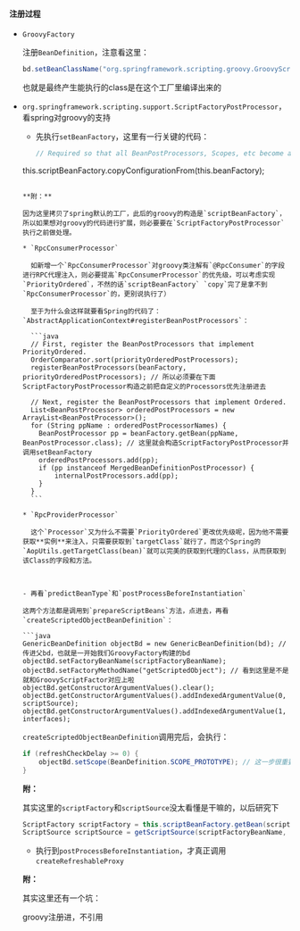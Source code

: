 #### 注册过程

- `GroovyFactory`

  注册`BeanDefinition`，注意看这里：
  
  ```java
  bd.setBeanClassName("org.springframework.scripting.groovy.GroovyScriptFactory");
  ```
  
  也就是最终产生能执行的class是在这个工厂里编译出来的


- `org.springframework.scripting.support.ScriptFactoryPostProcessor`，看spring对groovy的支持

	- 先执行`setBeanFactory`，这里有一行关键的代码：

	  ```java
	  // Required so that all BeanPostProcessors, Scopes, etc become available.
    this.scriptBeanFactory.copyConfigurationFrom(this.beanFactory);
    ```
  
    **附：**
  
    因为这里拷贝了spring默认的工厂，此后的groovy的构造是`scriptBeanFactory`，所以如果想对groovy的代码进行扩展，则必要要在`ScriptFactoryPostProcessor`执行之前做处理。
  
    * `RpcConsumerProcessor`
  
      如新增一个`RpcConsumerProcessor`对groovy类注解有`@RpcConsumer`的字段进行RPC代理注入，则必要提高`RpcConsumerProcessor`的优先级，可以考虑实现`PriorityOrdered`，不然的话`scriptBeanFactory` `copy`完了是拿不到`RpcConsumerProcessor`的，更别说执行了）
  
      至于为什么会这样就要看Spring的代码了：`AbstractApplicationContext#registerBeanPostProcessors`：
  
      ```java
      // First, register the BeanPostProcessors that implement PriorityOrdered.
      OrderComparator.sort(priorityOrderedPostProcessors);
      registerBeanPostProcessors(beanFactory, priorityOrderedPostProcessors); // 所以必须要在下面ScriptFactoryPostProcessor构造之前把自定义的Processors优先注册进去
      
      // Next, register the BeanPostProcessors that implement Ordered.
      List<BeanPostProcessor> orderedPostProcessors = new ArrayList<BeanPostProcessor>();
      for (String ppName : orderedPostProcessorNames) {
      	BeanPostProcessor pp = beanFactory.getBean(ppName, BeanPostProcessor.class); // 这里就会构造ScriptFactoryPostProcessor并调用setBeanFactory
      	orderedPostProcessors.add(pp);
      	if (pp instanceof MergedBeanDefinitionPostProcessor) {
      		internalPostProcessors.add(pp);
      	}
      }
      ```
  
    * `RpcProviderProcessor`
  
      这个`Processor`又为什么不需要`PriorityOrdered`更改优先级呢，因为他不需要获取**实例**来注入，只需要获取到`targetClass`就行了，而这个Spring的`AopUtils.getTargetClass(bean)`就可以完美的获取到代理的Class，从而获取到该Class的字段和方法。
  
      
  
  - 再看`predictBeanType`和`postProcessBeforeInstantiation`
  
    这两个方法都是调用到`prepareScriptBeans`方法，点进去，再看`createScriptedObjectBeanDefinition`：
  
    ```java
    GenericBeanDefinition objectBd = new GenericBeanDefinition(bd); // 传进父bd，也就是一开始我们GroovyFactory构建的bd
    objectBd.setFactoryBeanName(scriptFactoryBeanName);
    objectBd.setFactoryMethodName("getScriptedObject"); // 看到这里是不是就和GroovyScriptFactor对应上啦
    objectBd.getConstructorArgumentValues().clear();
    objectBd.getConstructorArgumentValues().addIndexedArgumentValue(0, scriptSource);
    objectBd.getConstructorArgumentValues().addIndexedArgumentValue(1, interfaces);
    ```
  
    `createScriptedObjectBeanDefinition`调用完后，会执行：
  
    ```java
    if (refreshCheckDelay >= 0) {
    	objectBd.setScope(BeanDefinition.SCOPE_PROTOTYPE); // 这一步很重要，此后的脚本热替换要用到
    }
    ```
  
    **附：**
  
    其实这里的`scriptFactory`和`scriptSource`没太看懂是干嘛的，以后研究下
  
    ```java
    ScriptFactory scriptFactory = this.scriptBeanFactory.getBean(scriptFactoryBeanName, ScriptFactory.class);
    ScriptSource scriptSource = getScriptSource(scriptFactoryBeanName, scriptFactory.getScriptSourceLocator());
    ```
  
    
  
  	* 执行到`postProcessBeforeInstantiation`，才真正调用`createRefreshableProxy`
  	
  	**附：**
  	
  	其实这里还有一个坑：
  	
  	groovy注册进，不引用	


	


​	

	